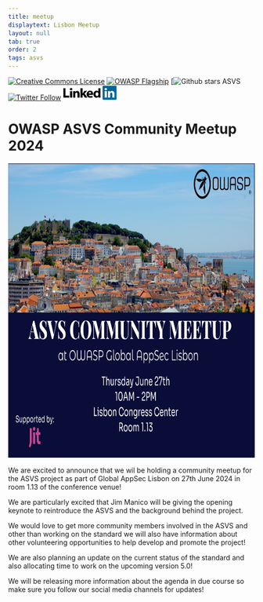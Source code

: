 ```yaml
---
title: meetup
displaytext: Lisbon Meetup 
layout: null
tab: true
order: 2
tags: asvs
---
```

[![Creative Commons License](https://licensebuttons.net/l/by-sa/4.0/88x31.png)](https://creativecommons.org/licenses/by-sa/4.0/ "CC BY-SA 4.0")
[![OWASP Flagship](https://img.shields.io/badge/owasp-flagship%20project-48A646.svg)](https://www.owasp.org/index.php/Category:OWASP_Project#tab=Project_Inventory)
[![Github stars ASVS](https://img.shields.io/github/stars/OWASP/asvs?label=Stars%20ASVS&style=social)
[![Twitter Follow](https://img.shields.io/twitter/follow/OWASP_ASVS.svg?style=social&label=Follow)](https://twitter.com/OWASP_ASVS)
[<img src="./assets/images/LinkedIn_Logo.svg" height=30>](https://www.linkedin.com/company/owasp-asvs/)

# OWASP ASVS Community Meetup 2024

<img src="./assets/images/ASVS_Community_Meetup_Lisbon.png" height=600>

We are excited to announce that we wil be holding a community meetup for the ASVS project as part of Global AppSec Lisbon on 27th June 2024 in room 1.13 of the conference venue!

We are particularly excited that Jim Manico will be giving the opening keynote to reintroduce the ASVS and the background behind the project.

We would love to get more community members involved in the ASVS and other than working on the standard we will also have information about other volunteering opportunities to help develop and promote the project!

We are also planning an update on the current status of the standard and also allocating time to work on the upcoming version 5.0!

We will be releasing more information about the agenda in due course so make sure you follow our social media channels for updates!

